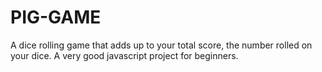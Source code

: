 # PIG-GAME
A dice rolling game that adds up to your total score, the number rolled on your dice. A very good javascript project for beginners.
